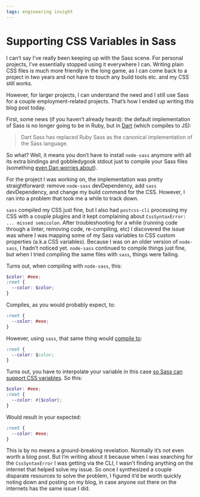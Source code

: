 ```yaml
---
tags: engineering insight
---
```


# Supporting CSS Variables in Sass

I can’t say I’ve really been keeping up with the Sass scene. For personal projects, I’ve essentially stopped using it everywhere I can. Writing plain CSS files is much more friendly in the long game, as I can come back to a project in two years and not have to touch any build tools etc. and my CSS still works.

However, for larger projects, I can understand the need and I still use Sass for a couple employment-related projects. That’s how I ended up writing this blog post today.

First, some news (if you haven’t already heard): the default implementation of Sass is no longer going to be in Ruby, but in [Dart](https://github.com/sass/dart-sass) (which compiles to JS):

> Dart Sass has replaced Ruby Sass as the canonical implementation of the Sass language.

So what? Well, it means you don’t have to install `node-sass` anymore with all its extra bindings and gobbledygook stdout just to compile your Sass files (something [even Dan worries about](https://github.com/webpack-contrib/sass-loader/issues/532#issuecomment-357547969)).

For the project I was working on, the implementation was pretty straightforward: remove `node-sass` devDependency, add `sass` devDependency, and change my build command for the CSS. However, I ran into a problem that took me a while to track down.

`sass` compiled my CSS just fine, but I also had `postcss-cli` processing my CSS with a couple plugins and it kept complaining about `CssSyntaxError: ... missed semicolon`. After troubleshooting for a while (running code through a linter, removing code, re-compiling, etc) I discovered the issue was where I was mapping some of my Sass variables to CSS custom properties (a.k.a CSS variables). Because I was on an older version of `node-sass`, I hadn’t noticed yet. `node-sass` continued to compile things just fine, but when I tried compiling the same files with `sass`, things were failing.

Turns out, when compiling with `node-sass`, this:

```scss
$color: #eee;
:root {
  --color: $color;
}
```

Compiles, as you would probably expect, to:

```css
:root {
  --color: #eee;
}
```

However, using `sass`, that same thing would [compile to](https://github.com/sass/libsass/issues/2621):

```css
:root {
  --color: $color;
}
```

Turns out, you have to interpolate your variable in this case [so Sass can support CSS variables](https://github.com/sass/sass/issues/1128). So this:

```scss
$color: #eee;
:root {
  --color: #{$color};
}
```

Would result in your expected:

```css
:root {
  --color: #eee;
}
```

This is by no means a ground-breaking revelation. Normally it’s not even worth a blog post. But I’m writing about it because when I was searching for the `CssSyntaxError` I was getting via the CLI, I wasn’t finding anything on the internet that helped solve my issue. So once I synthesized a couple disparate resources to solve the problem, I figured it’d be worth quickly noting down and posting on my blog, in case anyone out there on the internets has the same issue I did.
